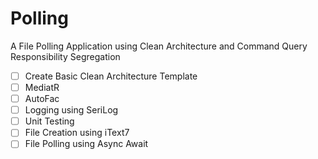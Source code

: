 # Polling
A File Polling Application using Clean Architecture and Command Query Responsibility Segregation

- [ ]    Create Basic Clean Architecture Template
- [ ]    MediatR
- [ ]    AutoFac
- [ ]    Logging using SeriLog
- [ ]    Unit Testing
- [ ]    File Creation using iText7
- [ ]    File Polling using Async Await

